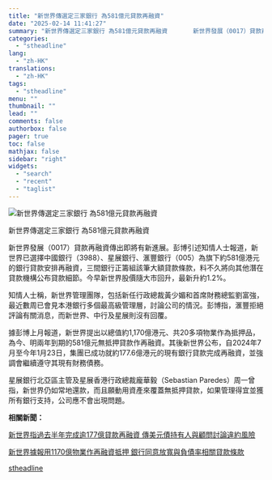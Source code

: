 ```yaml
---
title: "新世界傳選定三家銀行 為581億元貸款再融資"
date: "2025-02-14 11:41:27"
summary: "新世界傳選定三家銀行 為581億元貸款再融資       新世界發展（0017）貸款再融資傳..."
categories:
  - "stheadline"
lang:
  - "zh-HK"
translations:
  - "zh-HK"
tags:
  - "stheadline"
menu: ""
thumbnail: ""
lead: ""
comments: false
authorbox: false
pager: true
toc: false
mathjax: false
sidebar: "right"
widgets:
  - "search"
  - "recent"
  - "taglist"
---
```


![新世界傳選定三家銀行 為581億元貸款再融資](https://image.stheadline.com/f/680p0/0x0/100/none/e868fa1ee169c1bf237ae7b992851a8f/stheadline/inewsmedia/20250214/_2025021411283275277.jpg)

新世界傳選定三家銀行 為581億元貸款再融資




新世界發展（0017）貸款再融資傳出即將有新進展。彭博引述知情人士報道，新世界已選擇中國銀行（3988）、星展銀行、滙豐銀行（005）為旗下約581億港元的銀行貸款安排再融資，三間銀行正籌組該筆大額貸款條款，料不久將向其他潛在貸款機構公布貸款細節。今早新世界股價隨大市回升，最新升約1.2%。

知情人士稱，新世界管理團隊，包括新任行政總裁黃少媚和首席財務總監劉富強，最近數周已會見本港銀行多個最高級管理層，討論公司的情況。彭博指，滙豐拒絕評論有關消息，而新世界、中行及星展則沒有回覆。

據彭博上月報道，新世界提出以總值約1,170億港元、共20多項物業作為抵押品，為今、明兩年到期的581億元無抵押貸款作再融資。其後新世界公布，自2024年7月至今年1月23日，集團已成功就約177.6億港元的現有銀行貸款完成再融資，並強調會繼續遵守其現有財務債務。

星展銀行北亞區主管及星展香港行政總裁龐華毅（Sebastian Paredes）周一曾指，新世界仍如常地還款，而且願動用資產來覆蓋無抵押貸款，如果管理得宜並獲所有銀行支持，公司應不會出現問題。

**相關新聞：**

[新世界指過去半年完成逾177億貸款再融資 傳美元債持有人與顧問討論違約風險](https://www.stheadline.com/stock-market/3422557/)

[新世界據報用1170億物業作再融資抵押 銀行同意放寬與負債率相關貸款條款](https://www.stheadline.com/realtime-finance/3421721/)

[stheadline](https://std.stheadline.com/realtime/article/2052729/即時-財經-新世界傳選定三家銀行-為581億元貸款再融資)
